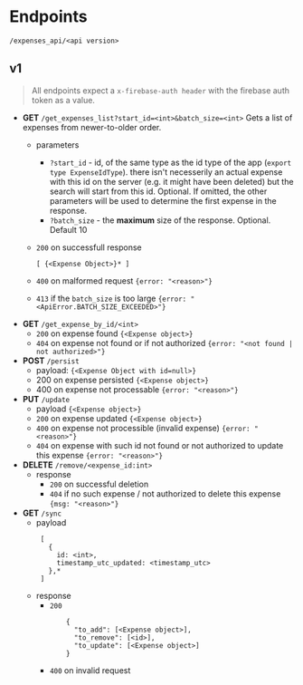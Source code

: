 # Endpoints
`/expenses_api/<api version>`
## v1
> All endpoints expect a `x-firebase-auth header` with the firebase auth token as a value.

* **GET** `/get_expenses_list?start_id=<int>&batch_size=<int>`
  Gets a list of expenses from newer-to-older order.
  *  parameters
     * `?start_id` - id, of the same type as the id type of the app (`export type ExpenseIdType`). there isn't necesserily an actual expense with this id on the server (e.g. it might have been deleted) but the search will start from this id. Optional. If omitted, the other parameters will be used to determine the first expense in the response.
     * `?batch_size` - the __maximum__ size of the response. Optional. Default 10

  * `200` on successfull response
    ```
    [ {<Expense Object>}* ]
    ```
  * `400` on malformed request
    ```{error: "<reason>"}```
  * `413` if the `batch_size` is too large
   ```{error: "<ApiError.BATCH_SIZE_EXCEEDED>"}```
* __GET__ `/get_expense_by_id/<int>`
  * `200` on expense found
  ```{<Expense object>}```
  * `404` on expense not found or if not authorized
  ```{error: "<not found | not authorized>"}```
* __POST__ `/persist`
  * payload: `{<Expense Object with id=null>}`
  * 200 on expense persisted
  `{<Expense object>}`
  * 400 on expense not processable
  `{error: "<reason>"}`
* __PUT__ `/update`
  * payload `{<Expense object>}`
  * `200` on expense updated
    `{<Expense object>}`
  * `400` on expense not processible (invalid expense)
  `{error: "<reason>"}`
  * `404` on expense with such id not found or not authorized to update this expense
  `{error: "<reason>"}`
* __DELETE__ `/remove/<expense_id:int>`
  * response
    * `200` on successful deletion
    * `404` if no such expense / not authorized to delete this expense
  `{msg: "<reason>"}`
* __GET__ `/sync`
    * payload
      ```
       [
         {
           id: <int>,
           timestamp_utc_updated: <timestamp_utc>
         },*
       ]
       ```
    * response
      * `200`
        ```
            {
              "to_add": [<Expense object>],
              "to_remove": [<id>],
              "to_update": [<Expense object>]
            }
        ```
      * `400` on invalid request